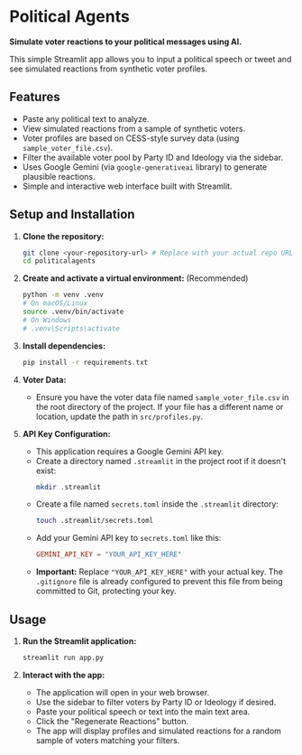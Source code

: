 # Political Agents

**Simulate voter reactions to your political messages using AI.**

This simple Streamlit app allows you to input a political speech or tweet and see simulated reactions from synthetic voter profiles. 

## Features

*   Paste any political text to analyze.
*   View simulated reactions from a sample of synthetic voters.
*   Voter profiles are based on CESS-style survey data (using `sample_voter_file.csv`).
*   Filter the available voter pool by Party ID and Ideology via the sidebar.
*   Uses Google Gemini (via `google-generativeai` library) to generate plausible reactions.
*   Simple and interactive web interface built with Streamlit.

## Setup and Installation

1.  **Clone the repository:**
    ```bash
    git clone <your-repository-url> # Replace with your actual repo URL
    cd politicalagents
    ```

2.  **Create and activate a virtual environment:** (Recommended)
    ```bash
    python -m venv .venv
    # On macOS/Linux
    source .venv/bin/activate
    # On Windows
    # .venv\Scripts\activate
    ```

3.  **Install dependencies:**
    ```bash
    pip install -r requirements.txt
    ```

4.  **Voter Data:**
    *   Ensure you have the voter data file named `sample_voter_file.csv` in the root directory of the project. If your file has a different name or location, update the path in `src/profiles.py`.

5.  **API Key Configuration:**
    *   This application requires a Google Gemini API key.
    *   Create a directory named `.streamlit` in the project root if it doesn't exist:
        ```bash
        mkdir .streamlit
        ```
    *   Create a file named `secrets.toml` inside the `.streamlit` directory:
        ```bash
        touch .streamlit/secrets.toml
        ```
    *   Add your Gemini API key to `secrets.toml` like this:
        ```toml
        GEMINI_API_KEY = "YOUR_API_KEY_HERE"
        ```
    *   **Important:** Replace `"YOUR_API_KEY_HERE"` with your actual key. The `.gitignore` file is already configured to prevent this file from being committed to Git, protecting your key.

## Usage

1.  **Run the Streamlit application:**
    ```bash
    streamlit run app.py
    ```

2.  **Interact with the app:**
    *   The application will open in your web browser.
    *   Use the sidebar to filter voters by Party ID or Ideology if desired.
    *   Paste your political speech or text into the main text area.
    *   Click the "Regenerate Reactions" button.
    *   The app will display profiles and simulated reactions for a random sample of voters matching your filters.
